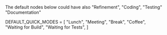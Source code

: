 The default nodes below could have also "Refinement", "Coding", "Testing" "Documentation"

DEFAULT_QUICK_MODES = [
"Lunch",
"Meeting",
"Break",
"Coffee",
"Waiting for Build",
"Waiting for Tests",
]
